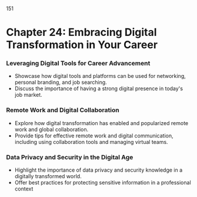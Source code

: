 151


# **Chapter 24: Embracing Digital Transformation in Your Career**


### **Leveraging Digital Tools for Career Advancement**


- Showcase how digital tools and platforms can be used for networking, personal branding, and job 
searching.
- Discuss the importance of having a strong digital presence in today's job market.

### **Remote Work and Digital Collaboration**


- Explore how digital transformation has enabled and popularized remote work and global collaboration.
- Provide tips for effective remote work and digital communication, including using collaboration tools 
and managing virtual teams.

### **Data Privacy and Security in the Digital Age**


- Highlight the importance of data privacy and security knowledge in a digitally transformed world.
- Offer best practices for protecting sensitive information in a professional context

